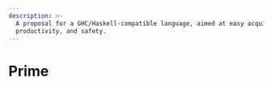 ```yaml
---
description: >-
  A proposal for a GHC/Haskell-compatible language, aimed at easy acquisition,
  productivity, and safety.
---
```


# Prime

